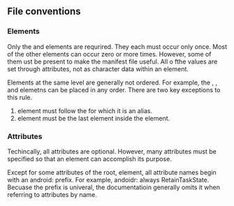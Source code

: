 ## File conventions
### Elements
Only the <manifest> and <application> elements are requrired. They each must occur only once. Most of the other elements can occur zero or more times. However, some of them ust be present to make the manifest file useful. All o fthe values are set through attributes, not as character data within an element. 
  
Elements at the same level are  generally not ordered. For example, the <activity>, <provider>, and <service> elemetns can be placed in any order. There are two key exceptions to this rule. 
  
1. <activity-alias> element must follow the <activity> for which it is an alias. 
2. <application> element must be the last element inside the <manifest> element. 

### Attributes
Techincally, all attributes are optional. However, many attributes must be specified so that an element can accomplish its purpose. 

Except for some attributes of the root, <manifest> element, all attribute names begin with an android: prefix. For example, andoidr: always RetainTaskState. Becuase the prefix is univeral, the documentatioin generally omits it when referring to attributes by name. 
  
